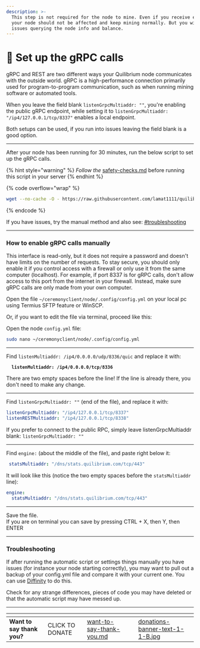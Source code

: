 ```yaml
---
description: >-
  This step is not required for the node to mine. Even if you receive errors,
  your node should not be affected and keep mining normally. But you will have
  issues querying the node info and balance.
---
```


# 🔁 Set up the gRPC calls

gRPC and REST are two different ways your Quilibrium node communicates with the outside world. gRPC is a high-performance connection primarily used for program-to-program communication, such as when running mining software or automated tools.&#x20;

When you leave the field blank `listenGrpcMultiaddr: ""`, you're enabling the public gRPC endpoint, while setting it to `listenGrpcMultiaddr: "/ip4/127.0.0.1/tcp/8337"` enables a local endpoint.

Both setups can be used, if you run into issues leaving the field blank is a good option.

***

After your node has been running for 30 minutes, run the below script to set up the gRPC calls.

{% hint style="warning" %}
_Follow the_  [safety-checks.md](safety-checks.md "mention") before running this script in your server
{% endhint %}

{% code overflow="wrap" %}
```bash
wget --no-cache -O - https://raw.githubusercontent.com/lamat1111/quilibriumscripts/master/tools/qnode_gRPC_calls_setup.sh | bash
```
{% endcode %}

If you have issues, try the manual method and also see: [#troubleshooting](set-up-the-grpc-calls.md#troubleshooting "mention")

***

### How to enable gRPC calls manually

This interface is read-only, but it does not require a password and doesn't have limits on the number of requests. To stay secure, you should only enable it if you control access with a firewall or only use it from the same computer (localhost). For example, if port 8337 is for gRPC calls, don't allow access to this port from the internet in your firewall. Instead, make sure gRPC calls are only made from your own computer.

Open the file `~/ceremonyclient/node/.config/config.yml` on your local pc using Termius SFTP feature or WinSCP.&#x20;

Or, if you want to edit the file via terminal, proceed like this:

Open the node `config.yml` file:

```sh
sudo nano ~/ceremonyclient/node/.config/config.yml
```

***

Find `listenMultiaddr: /ip4/0.0.0.0/udp/8336/quic` and replace it with:

<pre class="language-yaml"><code class="lang-yaml"><strong>  listenMultiaddr: /ip4/0.0.0.0/tcp/8336
</strong></code></pre>

There are two empty spaces before the line! If the line is already there, you don't need to make any change.

***

Find `listenGrpcMultiaddr: ""` (end of the file), and replace it with:

```yaml
listenGrpcMultiaddr: "/ip4/127.0.0.1/tcp/8337"
listenRESTMultiaddr: "/ip4/127.0.0.1/tcp/8338"
```

If you prefer to connect to the public RPC, simply leave listenGrpcMultiaddr blank: `listenGrpcMultiaddr: ""`

***

Find `engine:` (about the middle of the file), and paste right below it:

```yaml
 statsMultiaddr: "/dns/stats.quilibrium.com/tcp/443" 
```

It will look like this (notice the two empty spaces before the `statsMultiaddr` line):

```yaml
engine:
  statsMultiaddr: "/dns/stats.quilibrium.com/tcp/443"
```

***

Save the file. \
If you are on terminal you can save by pressing CTRL + X, then Y, then ENTER

***

### Troubleshooting

If after running the automatic script or settings things manually you have issues (for instance your node starting correctly), you may want to pull out a backup of your config.yml file and compare it with your current one. You can use [Diffinity](https://truehumandesign.se/s_diffinity.php) to do this. &#x20;

Check for any strange differences, pieces of code you may have deleted or that the automatic script may have messed up.

***

<table data-card-size="large" data-column-title-hidden data-view="cards" data-full-width="false"><thead><tr><th></th><th></th><th data-hidden data-card-target data-type="content-ref"></th><th data-hidden></th><th data-hidden data-card-cover data-type="files"></th></tr></thead><tbody><tr><td><strong>Want to say thank you?</strong></td><td>CLICK TO DONATE</td><td><a href="want-to-say-thank-you.md">want-to-say-thank-you.md</a></td><td></td><td><a href=".gitbook/assets/donations-banner-text-1-1-B.jpg">donations-banner-text-1-1-B.jpg</a></td></tr></tbody></table>
